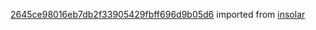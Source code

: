 [2645ce98016eb7db2f33905429fbff696d9b05d6](https://github.com/insolar/insolar/commit/2645ce98016eb7db2f33905429fbff696d9b05d6) imported from [insolar](https://github.com/insolar/insolar)
